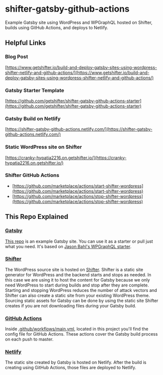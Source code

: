 # shifter-gatsby-github-actions

Example Gatsby site using WordPress and WPGraphQL hosted on Shifter, builds using GitHub Actions, and deploys to Netlify.

## Helpful Links

### Blog Post
[https://www.getshifter.io/build-and-deploy-gatsby-sites-using-wordpress-shifter-netlify-and-github-actions/](https://www.getshifter.io/build-and-deploy-gatsby-sites-using-wordpress-shifter-netlify-and-github-actions/)

### Gatsby Starter Template
[https://github.com/getshifter/shifter-gatsby-github-actions-starter](https://github.com/getshifter/shifter-gatsby-github-actions-starter)

### Gatsby Build on Netlify
[https://shifter-gatsby-github-actions.netlify.com/](https://shifter-gatsby-github-actions.netlify.com/)

### Static WordPress site on Shifter
[https://cranky-hypatia2216.on.getshifter.io/](https://cranky-hypatia2216.on.getshifter.io/)

### Shifter GitHub Actions
- [https://github.com/marketplace/actions/start-shifter-wordpress](https://github.com/marketplace/actions/start-shifter-wordpress)
- [https://github.com/marketplace/actions/stop-shifter-wordpress](https://github.com/marketplace/actions/stop-shifter-wordpress)

## This Repo Explained

### [Gatsby](http://gatsbyjs.org/)

[This repo](https://github.com/getshifter/shifter-gatsby-github-actions-starter) is an example Gatsby site. You can use it as a starter or pull just what you need. It's based on [Jason Bahl's WPGraphQL starter](https://github.com/wp-graphql/gatsby-wpgraphql-blog-example).

### [Shifter](https://www.getshifter.io)

The WordPress source site is hosted on [Shifter](https://www.getshifter.io). Shifter is a static site generator for WordPress and the backend starts and stops as needed. In this case we are using it to host the content for Gatsby because we only need WordPress to start during builds and stop after they are complete. Starting and stopping WordPress reduces the number of attack vectors and Shifter can also create a static site from your existing WordPress theme. Sourcing static assets for Gatsby can be done by using the static site Shifter creates if you are not downloading files during your Gatsby build.

### [GitHub Actions](https://github.com/features/actions)

Inside [.github/workflows/main.yml](https://github.com/getshifter/shifter-gatsby-github-actions-starter/tree/master/.github/workflows), located in this project you'll find the config file for GitHub Actions. These actions cover the Gatsby build process on each push to master.

### [Netlify](https://www.netlify.com)

The static site created by Gatsby is hosted on Netlify. After the build is creating using GitHub Actions, those files are deployed to Netlify.
